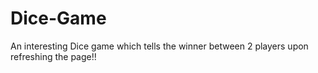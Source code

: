 # Dice-Game
An interesting Dice game which tells the winner between 2 players upon refreshing the page!!
